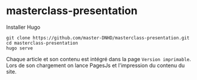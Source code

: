 # masterclass-presentation

Installer Hugo

```
git clone https://github.com/master-DNHD/masterclass-presentation.git
cd masterclass-presentation
hugo serve
```

Chaque article et son contenu est intégré dans la page `Version imprimable`. Lors de son chargement on lance PagesJs et l'impression du contenu du site.
